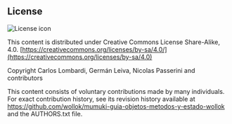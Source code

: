 ## License
![License icon](https://licensebuttons.net/l/by-sa/3.0/88x31.png)

This content is distributed under Creative Commons License Share-Alike, 4.0. [https://creativecommons.org/licenses/by-sa/4.0/](https://creativecommons.org/licenses/by-sa/4.0)

Copyright Carlos Lombardi, Germán Leiva, Nicolas Passerini and contributors

This content consists of voluntary contributions made by many
individuals. For exact contribution history, see its revision history
available at https://github.com/wollok/mumuki-guia-objetos-metodos-y-estado-wollok and the AUTHORS.txt file.

